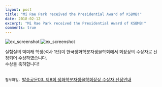 ```yaml
---
layout: post
title: "Mi Rae Park received the Presidential Award of KSBMB!"
date: 2018-02-12
excerpt: "Mi Rae Park received the Presidential Award of KSBMB!"
comments: true
---
```


![ex_screenshot](/assets/img/PMR_KSBMB.jpg)
![ex_screenshot](/assets/img/PMR_KSBMB_Award.jpg)

실험실의 박미래 학생(석사 1년)이 한국생화학분자생물학회에서 회장상의 수상자로 선정되어 수상하였습니다.<br/>
수상을 축하합니다!
<br/>
<br/>

`첨부파일.` [발송공문03. 제8회 생화학분자생물학회장상 수상자 선정안내](/assets/PMR_KSBMB.pdf)
